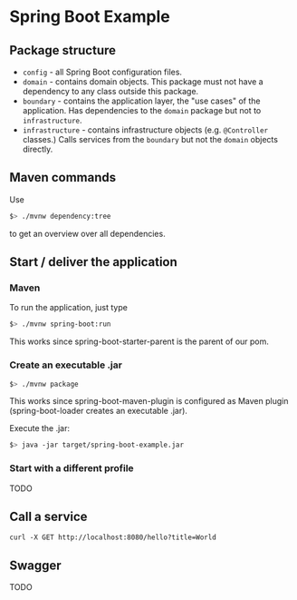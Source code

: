 # Spring Boot Example

## Package structure

 * `config` - all Spring Boot configuration files.
 * `domain` - contains domain objects. This package must not have a dependency to any class outside this package.
 * `boundary` - contains the application layer, the "use cases" of the application. Has dependencies to the `domain` package but not to `infrastructure`. 
 * `infrastructure` - contains infrastructure objects (e.g. `@Controller` classes.) Calls services from the `boundary` but not the `domain` objects directly.

## Maven commands

Use

```bash
$> ./mvnw dependency:tree
```

to get an overview over all dependencies.

## Start / deliver the application

### Maven

To run the application, just type

```bash
$> ./mvnw spring-boot:run
```

This works since spring-boot-starter-parent is the parent of our pom.

### Create an executable .jar

```bash
$> ./mvnw package
```

This works since spring-boot-maven-plugin is configured as Maven plugin (spring-boot-loader creates an executable .jar).

Execute the .jar:

```bash
$> java -jar target/spring-boot-example.jar
```

### Start with a different profile

TODO

## Call a service

`curl -X GET http://localhost:8080/hello?title=World`

## Swagger

TODO